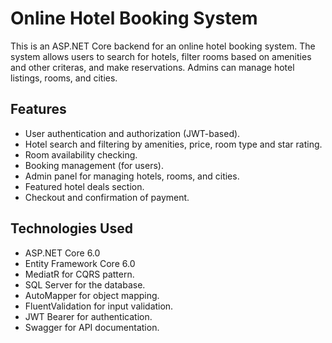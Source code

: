 # Online Hotel Booking System

This is an ASP.NET Core backend for an online hotel booking system. The system allows users to search for hotels, filter rooms based on amenities and other criteras, and make reservations. Admins can manage hotel listings, rooms, and cities.
## Features
- User authentication and authorization (JWT-based).
- Hotel search and filtering by amenities, price, room type and star rating.
- Room availability checking.
- Booking management (for users).
- Admin panel for managing hotels, rooms, and cities.
- Featured hotel deals section.
- Checkout and confirmation of payment.

## Technologies Used
- ASP.NET Core 6.0
- Entity Framework Core 6.0
- MediatR for CQRS pattern.
- SQL Server for the database.
- AutoMapper for object mapping.
- FluentValidation for input validation.
- JWT Bearer for authentication.
- Swagger for API documentation.




